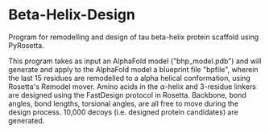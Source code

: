 # Beta-Helix-Design
Program for remodelling and design of tau beta-helix protein scaffold using PyRosetta.

This program takes as input an AlphaFold model ("bhp_model.pdb") and will generate and apply to the AlphaFold model a blueprint file "bpfile", wherein the last 15 residues are remodelled to a alpha helical conformation, using Rosetta's Remodel mover. Amino acids in the $\alpha$-helix and 3-residue linkers are designed using the FastDesign protocol in Rosetta. Backbone, bond angles, bond lengths, torsional angles, are all free to move during the design process. 10,000 decoys (i.e. designed protein candidates) are generated. 
